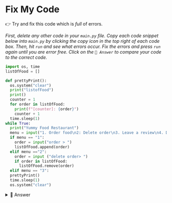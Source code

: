 # Fix My Code

👉 Try and fix this code which is *full* of errors.

*First, delete any other code in your `main.py` file. Copy each code snippet below into `main.py` by clicking the copy icon in the top right of each code box. Then, hit `run` and see what errors occur. Fix the errors and press `run` again until you are error free. Click on the `👀 Answer` to compare your code to the correct code.*



```python
import os, time
listOfFood = []

def prettyPrint():
  os.system("clear") 
  print("listofFood") 
  print()
  counter = 1 
  for order in listOfFood: 
    print(f"[counter]: {order}") 
    counter + 1 
  time.sleep(1)
while True:
  print("Yummy Food Restaurant")
  menu = input("1. Order food\n2: Delete order\n3. Leave a review\n4. Delivery\n> ")
  if menu == "1":
    order = input("order > ")
    listOfFood.append(order)
  elif menu =="2":
    order = input ("delete order> ")
    if order in listOfFood:
      listOfFood.remove(order)
  elif menu == "3": 
  prettyPrint() 
  time.sleep(1)
  os.system("clear")
```


<details> <summary> 👀 Answer </summary>

- Make sure your operators are correct. Counter should be `+=` in order to create a numbered list.
- Look at your fstring. Are the brackets correct?
- Is your indent correct when you called `prettyPrint()`?
  
```python
import os, time
listOfFood = []

def prettyPrint():
  os.system("clear") 
  print("listofFood") 
  print()
  counter = 1 
  for order in listOfFood: 
    print(f"{counter}: {order}") 
    counter += 1 
  time.sleep(1)
while True:
  print("Yummy Food Restaurant")
  menu = input("1. Order food\n2: Delete order\n3. Leave a review\n4. Delivery\n> ")
  if menu == "1":
    order = input("order > ")
    listOfFood.append(order)
  elif menu =="2":
    order = input ("delete order> ")
    if order in listOfFood:
      listOfFood.remove(order)
  elif menu == "3": 
    prettyPrint() 
  time.sleep(1)
  os.system("clear")
  ```



</details>